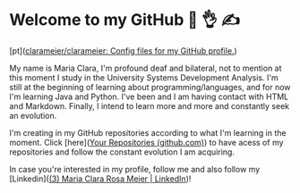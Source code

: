 # Welcome to my GitHub :call_me_hand: :ok_hand: :writing_hand:

[pt]([clarameier/clarameier: Config files for my GitHub profile.](https://github.com/clarameier/clarameier))

My name is Maria Clara, I'm profound deaf and bilateral, not to mention at this moment I study in the University Systems Development Analysis. I'm still at the beginning of learning about programming/languages, and for now I'm learning Java and Python. I've been and I am having contact with HTML and Markdown. Finally, I intend to learn more and more and constantly seek an evolution.

I'm creating in my GitHub repositories according to what I'm learning in the moment. Click [here]([Your Repositories (github.com)](https://github.com/clarameier?tab=repositories)) to have acess of my repositories and follow the constant evolution I am acquiring.

In case you're interested in my profile, follow me and also follow my [Linkedin]([(3) Maria Clara Rosa Meier | LinkedIn](https://www.linkedin.com/in/clarameier/))!